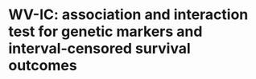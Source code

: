 # WV-IC: association and interaction test for genetic markers and interval-censored survival outcomes
